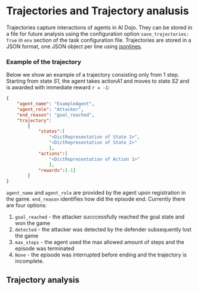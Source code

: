 # Trajectories and Trajectory analusis
Trajectories capture interactions of agents in AI Dojo. They can be stored in a file for future analysis using the configuration option `save_trajectories: True` in `env` section of the task configuration file. Trajectories are stored in a JSON format, one JSON object per line using [jsonlines](https://jsonlines.readthedocs.io/en/latest/). 

### Example of the trajectory 
Below we show an example of a trajectory consisting only from 1 step. Starting from state *S1*, the agent takes action*A1* and moves to state *S2* and is awarded with immediate reward `r = -1`:
```json
{
    "agent_name": "ExampleAgent",
    "agent_role": "Attacker",
    "end_reason": "goal_reached",
    "trajectory":
        {
            "states":[
                "<DictRepresentation of State 1>",
                "<DictRepresentation of State 2>"
                ],
            "actions":[
                "<DictRepresentation of Action 1>"
                ],
            "rewards":[-1]
        }
}
```
`agent_name` and `agent_role` are provided by the agent upon registration in the game. `end_reason` identifies how did the episode end. Currently there are four options:
1. `goal_reached` - the attacker succcessfully reached the goal state and won the game
2. `detected` - the attacker was detected by the defender subsequently lost the game
3. `max_steps` - the agent used the max allowed amount of steps and the episode was terminated
4. `None` - the episode was interrupted before ending and the trajectory is incomplete.

## Trajectory analysis

